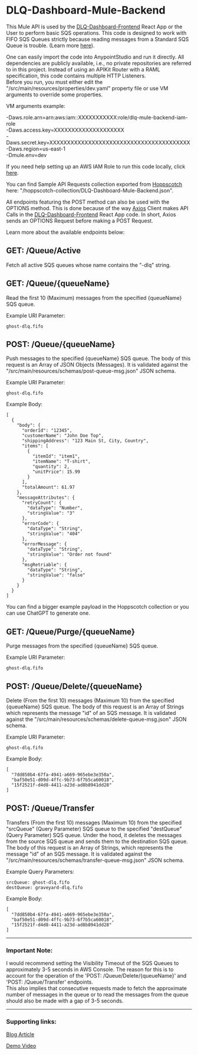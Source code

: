 # DLQ-Dashboard-Mule-Backend

This Mule API is used by the [DLQ-Dashboard-Frontend](https://github.com/loveleshkalonia/DLQ-Dashboard-Frontend) React App or the User to perform basic SQS operations. This code is designed to work with FIFO SQS Queues strictly because reading messages from a Standard SQS Queue is trouble. (Learn more [here](https://help.salesforce.com/s/articleView?id=001119110&type=1)).

One can easily import the code into AnypointStudio and run it directly. All dependencies are publicly available, i.e., no private repositories are referred to in this project. Instead of using an APIKit Router with a RAML specification, this code contains multiple HTTP Listeners.\
Before you run, you must either edit the "/src/main/resources/properties/dev.yaml" property file or use VM arguments to override some properties.

VM arguments example:

-Daws.role.arn=arn:aws:iam::XXXXXXXXXXX:role/dlq-mule-backend-iam-role\
-Daws.access.key=XXXXXXXXXXXXXXXXXXXX\
-Daws.secret.key=XXXXXXXXXXXXXXXXXXXXXXXXXXXXXXXXXXXXXXXX\
-Daws.region=us-east-1\
-Dmule.env=dev

If you need help setting up an AWS IAM Role to run this code locally, click [here](https://www.loveleshkalonia.com/2023/08/role-based-aws-setup-for-mulesoft-s3-connectors-on-new-object-component.html#:~:text=and%20Private%20Space.-,Local%20Run%20Setup,-As%20previously%20mentioned).

You can find Sample API Requests collection exported from [Hoppscotch](https://hoppscotch.io/) here: "/hoppscotch-collection/DLQ-Dashboard-Mule-Backend.json".

All endpoints featuring the POST method can also be used with the OPTIONS method. This is done because of the way [Axios](https://axios-http.com/docs/intro) Client makes API Calls in the [DLQ-Dashboard-Frontend](https://github.com/loveleshkalonia/DLQ-Dashboard-Frontend) React App code. In short, Axios sends an OPTIONS Request before making a POST Request.

Learn more about the available endpoints below:

## GET: /Queue/Active

Fetch all active SQS queues whose name contains the "-dlq" string.

## GET: /Queue/{queueName}

Read the first 10 (Maximum) messages from the specified {queueName} SQS queue.

Example URI Parameter:

```
ghost-dlq.fifo
```

## POST: /Queue/{queueName}

Push messages to the specified {queueName} SQS queue. The body of this request is an Array of JSON Objects (Messages). It is validated against the "/src/main/resources/schemas/post-queue-msg.json" JSON schema.

Example URI Parameter:

```
ghost-dlq.fifo
```

Example Body:

```
[
  {
    "body": {
      "orderId": "12345",
      "customerName": "John Doe Top",
      "shippingAddress": "123 Main St, City, Country",
      "items": [
        {
          "itemId": "item1",
          "itemName": "T-shirt",
          "quantity": 2,
          "unitPrice": 15.99
        }
      ],
      "totalAmount": 61.97
    },
    "messageAttributes": {
      "retryCount": {
        "dataType": "Number",
        "stringValue": "3"
      },
      "errorCode": {
        "dataType": "String",
        "stringValue": "404"
      },
      "errorMessage": {
        "dataType": "String",
        "stringValue": "Order not found"
      },
      "msgRetriable": {
        "dataType": "String",
        "stringValue": "false"
      }
    }
  }
]
```

You can find a bigger example payload in the Hoppscotch collection or you can use ChatGPT to generate one.

## GET: /Queue/Purge/{queueName}

Purge messages from the specified {queueName} SQS queue.

Example URI Parameter:

```
ghost-dlq.fifo
```

## POST: /Queue/Delete/{queueName}

Delete (From the first 10) messages (Maximum 10) from the specified {queueName} SQS queue. The body of this request is an Array of Strings which represents the message "id" of an SQS message. It is validated against the "/src/main/resources/schemas/delete-queue-msg.json" JSON schema.

Example URI Parameter:

```
ghost-dlq.fifo
```

Example Body:

```
[
  "7dd850b4-67fa-4941-a669-965ebe3e350a",
  "baf50e51-d09d-4ffc-9b73-6f7b5ca60018",
  "15f2521f-d4d8-4411-a23d-ad8b8941dd28"
]
```

## POST: /Queue/Transfer

Transfers (From the first 10) messages (Maximum 10) from the specified "srcQueue" (Query Parameter) SQS queue to the specified "destQueue" (Query Parameter) SQS queue. Under the hood, it deletes the messages from the source SQS queue and sends them to the destination SQS queue. The body of this request is an Array of Strings, which represents the message "id" of an SQS message. It is validated against the "/src/main/resources/schemas/transfer-queue-msg.json" JSON schema.

Example Query Parameters:

```
srcQueue: ghost-dlq.fifo
destQueue: graveyard-dlq.fifo
```

Example Body:

```
[
  "7dd850b4-67fa-4941-a669-965ebe3e350a",
  "baf50e51-d09d-4ffc-9b73-6f7b5ca60018",
  "15f2521f-d4d8-4411-a23d-ad8b8941dd28"
]
```

___

### Important Note:

I would recommend setting the Visibility Timeout of the SQS Queues to approximately 3-5 seconds in AWS Console. The reason for this is to account for the operation of the 'POST: /Queue/Delete/{queueName}' and 'POST: /Queue/Transfer' endpoints.\
This also implies that consecutive requests made to fetch the approximate number of messages in the queue or to read the messages from the queue should also be made with a gap of 3-5 seconds.

___

### Supporting links:

[Blog Article](https://www.loveleshkalonia.com/2024/06/dlq-dashboard-using-react-js-and-mulesoft.html)

[Demo Video](https://www.youtube.com/watch?v=4r01T9vfdx8)
